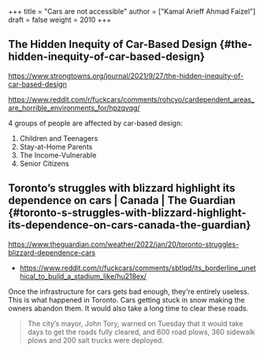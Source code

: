 +++
title = "Cars are not accessible"
author = ["Kamal Arieff Ahmad Faizel"]
draft = false
weight = 2010
+++

## The Hidden Inequity of Car-Based Design {#the-hidden-inequity-of-car-based-design}

<https://www.strongtowns.org/journal/2021/9/27/the-hidden-inequity-of-car-based-design>

<https://www.reddit.com/r/fuckcars/comments/rohcyo/cardependent_areas_are_horrible_environments_for/hpzqvqg/>

4 groups of people are affected by car-based design:

1.  Children and Teenagers
2.  Stay-at-Home Parents
3.  The Income-Vulnerable
4.  Senior Citizens


## Toronto’s struggles with blizzard highlight its dependence on cars | Canada | The Guardian {#toronto-s-struggles-with-blizzard-highlight-its-dependence-on-cars-canada-the-guardian}

<https://www.theguardian.com/weather/2022/jan/20/toronto-struggles-blizzard-dependence-cars>

-   <https://www.reddit.com/r/fuckcars/comments/sbtlqd/its_borderline_unethical_to_build_a_stadium_like/hu218ex/>

Once the infrastructure for cars gets bad enough, they're entirely useless. This is what happened in Toronto. Cars getting stuck in snow making the owners abandon them. It would also take a long time to clear these roads.

> The city’s mayor, John Tory, warned on Tuesday that it would take days to get the roads fully cleared, and 600 road plows, 360 sidewalk plows and 200 salt trucks were deployed.
